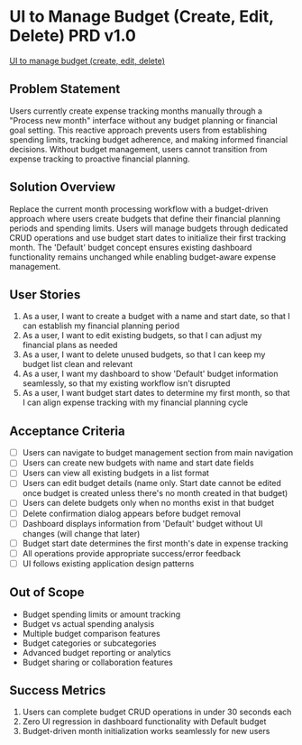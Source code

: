 # UI to Manage Budget (Create, Edit, Delete) PRD v1.0

[UI to manage budget (create, edit, delete)](https://github.com/MarcinOrlowski/pyggy-expense-tracker/issues/41)

## Problem Statement

Users currently create expense tracking months manually through a "Process new month" interface
without any budget planning or financial goal setting. This reactive approach prevents users from
establishing spending limits, tracking budget adherence, and making informed financial decisions.
Without budget management, users cannot transition from expense tracking to proactive financial
planning.

## Solution Overview

Replace the current month processing workflow with a budget-driven approach where users create
budgets that define their financial planning periods and spending limits. Users will manage budgets
through dedicated CRUD operations and use budget start dates to initialize their first tracking
month. The 'Default' budget concept ensures existing dashboard functionality remains unchanged while
enabling budget-aware expense management.

## User Stories

1. As a user, I want to create a budget with a name and start date, so that I can establish my financial planning period
2. As a user, I want to edit existing budgets, so that I can adjust my financial plans as needed
3. As a user, I want to delete unused budgets, so that I can keep my budget list clean and relevant
4. As a user, I want my dashboard to show 'Default' budget information seamlessly, so that my existing workflow isn't disrupted
5. As a user, I want budget start dates to determine my first month, so that I can align expense tracking with my financial planning cycle

## Acceptance Criteria

- [ ] Users can navigate to budget management section from main navigation
- [ ] Users can create new budgets with name and start date fields
- [ ] Users can view all existing budgets in a list format
- [ ] Users can edit budget details (name only. Start date cannot be edited once budget is created unless there's no month created in that budget)
- [ ] Users can delete budgets only when no months exist in that budget
- [ ] Delete confirmation dialog appears before budget removal
- [ ] Dashboard displays information from 'Default' budget without UI changes (will change that later)
- [ ] Budget start date determines the first month's date in expense tracking
- [ ] All operations provide appropriate success/error feedback
- [ ] UI follows existing application design patterns

## Out of Scope

- Budget spending limits or amount tracking
- Budget vs actual spending analysis
- Multiple budget comparison features
- Budget categories or subcategories
- Advanced budget reporting or analytics
- Budget sharing or collaboration features

## Success Metrics

1. Users can complete budget CRUD operations in under 30 seconds each
2. Zero UI regression in dashboard functionality with Default budget
3. Budget-driven month initialization works seamlessly for new users
